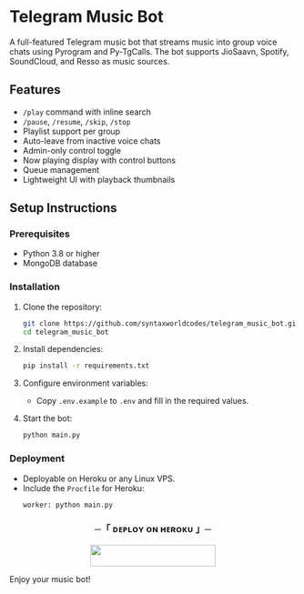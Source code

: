 # Telegram Music Bot

A full-featured Telegram music bot that streams music into group voice chats using Pyrogram and Py-TgCalls. The bot supports JioSaavn, Spotify, SoundCloud, and Resso as music sources.

## Features
- `/play` command with inline search
- `/pause`, `/resume`, `/skip`, `/stop`
- Playlist support per group
- Auto-leave from inactive voice chats
- Admin-only control toggle
- Now playing display with control buttons
- Queue management
- Lightweight UI with playback thumbnails

## Setup Instructions

### Prerequisites
- Python 3.8 or higher
- MongoDB database

### Installation
1. Clone the repository:
   ```bash
   git clone https://github.com/syntaxworldcodes/telegram_music_bot.git
   cd telegram_music_bot
   ```

2. Install dependencies:
   ```bash
   pip install -r requirements.txt
   ```

3. Configure environment variables:
   - Copy `.env.example` to `.env` and fill in the required values.

4. Start the bot:
   ```bash
   python main.py
   ```

### Deployment
- Deployable on Heroku or any Linux VPS.
- Include the `Procfile` for Heroku:
   ```plaintext
   worker: python main.py
   ```
<h3 align="center">
    ─「 ᴅᴇᴩʟᴏʏ ᴏɴ ʜᴇʀᴏᴋᴜ 」─
</h3>
 
<p align="center"><a href="https://dashboard.heroku.com/new?template=https://github.com/kidoocoder/jiotest"> <img src="https://img.shields.io/badge/Deploy%20On%20Heroku-black?style=for-the-badge&logo=heroku" width="220" height="38.45"/></a></p>

Enjoy your music bot!
